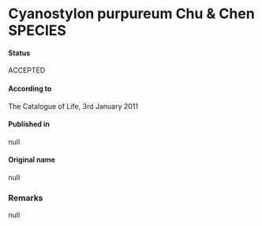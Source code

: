 Cyanostylon purpureum Chu & Chen SPECIES
=======

#### Status
ACCEPTED

#### According to
The Catalogue of Life, 3rd January 2011

#### Published in
null

#### Original name
null

### Remarks
null